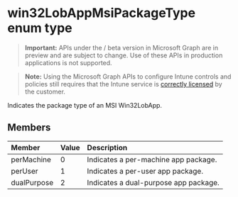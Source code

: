 ﻿# win32LobAppMsiPackageType enum type

> **Important:** APIs under the / beta version in Microsoft Graph are in preview and are subject to change. Use of these APIs in production applications is not supported.

> **Note:** Using the Microsoft Graph APIs to configure Intune controls and policies still requires that the Intune service is [correctly licensed](https://go.microsoft.com/fwlink/?linkid=839381) by the customer.

Indicates the package type of an MSI Win32LobApp.
## Members
|Member|Value|Description|
|:---|:---|:---|
|perMachine|0|Indicates a per-machine app package.|
|perUser|1|Indicates a per-user app package.|
|dualPurpose|2|Indicates a dual-purpose app package.|











